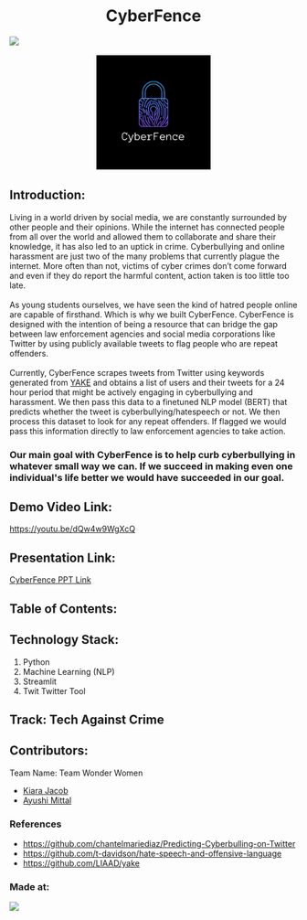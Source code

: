 <h1 align="center">CyberFence</h1>
<p align="center">
</p>

<a href="https://hack36.com"> <img src="https://cutt.ly/BuiltAtHack36" height=28px> </a>

<p align="center">
<img src="cyberfence_logo.png" alt="CyberFence Logo" width="200"/>
</p>

## Introduction:
  Living in a world driven by social media, we are constantly surrounded by other people and their opinions. While the internet has connected people from all over the world and allowed them to collaborate and share their knowledge, it has also led to an uptick in crime. Cyberbullying and online harassment are just two of the many problems that currently plague the internet. 
More often than not, victims of cyber crimes don’t come forward and even if they do report the harmful content, action taken is too little too late. <br><br>
  As young students ourselves, we have seen the kind of hatred people online are capable of firsthand. Which is why we built CyberFence. 
CyberFence is designed with the intention of being a resource that can bridge the gap between law enforcement agencies and social media corporations like Twitter by using publicly available tweets to flag people who are repeat offenders. <br><br>
  Currently, CyberFence scrapes tweets from Twitter using keywords generated from [YAKE](https://github.com/LIAAD/yake) and obtains a list of users and their tweets for a 24 hour period that might be actively engaging in cyberbullying and harassment. We then pass this data to a finetuned NLP model (BERT) that predicts whether the tweet is cyberbullying/hatespeech or not. We then process this dataset to look for any repeat offenders. If flagged we would pass this information directly to law enforcement agencies to take action.<br>
### Our main goal with CyberFence is to help curb cyberbullying in whatever small way we can. If we succeed in making even one individual's life better we would have succeeded in our goal.
  
## Demo Video Link:
  <a href="https://youtu.be/dQw4w9WgXcQ">https://youtu.be/dQw4w9WgXcQ</a>
  
## Presentation Link:
  <a href="https://docs.google.com/presentation/d/1FgTXGko2UO41z0IpMOHsFPuuQLeAejrxHAUj2jbr3xk/edit?usp=sharing"> CyberFence PPT Link </a>
  
  
## Table of Contents:

## Technology Stack:
  1) Python
  2) Machine Learning (NLP)
  3) Streamlit
  4) Twit Twitter Tool
  
## Track: Tech Against Crime
## Contributors:

Team Name: Team Wonder Women

* [Kiara Jacob](https://github.com/kiara-jacob)
* [Ayushi Mittal](https://github.com/AyushiNM)


### References
* https://github.com/chantelmariediaz/Predicting-Cyberbulling-on-Twitter
* https://github.com/t-davidson/hate-speech-and-offensive-language
* https://github.com/LIAAD/yake

### Made at:
<a href="https://hack36.com"> <img src="https://cutt.ly/BuiltAtHack36" height=24px> </a>
